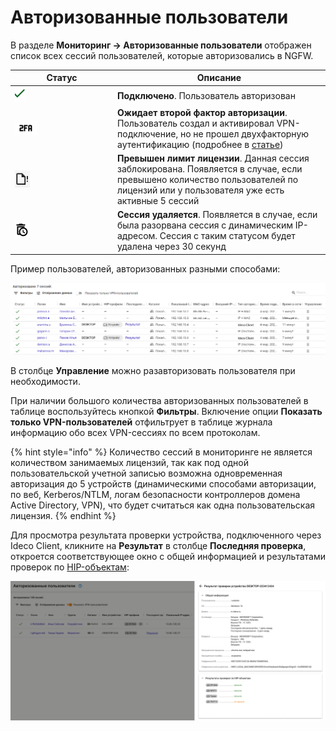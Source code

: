 # Авторизованные пользователи 

В разделе **Мониторинг -> Авторизованные пользователи** отображен список всех сессий пользователей, которые авторизовались в NGFW.

<table><thead><tr><th width="150">Статус</th><th>Описание</th></tr></thead><tbody><tr><td><img src="/.gitbook/assets/icon-autho-user.png" alt=""></td><td><strong>Подключено</strong>. Пользователь авторизован</td></tr><tr><td><img src="/.gitbook/assets/icon-autho-user1.png" alt=""></td><td><strong>Ожидает второй фактор авторизации</strong>. Пользователь создал и активировал VPN-подключение, но не прошел двухфакторную аутентификацию (подробнее в <a href="/settings/users/two-factor-authentication.md">статье</a>)</td></tr><tr><td><img src="/.gitbook/assets/icon-autho-user2.png" alt=""></td><td><strong>Превышен лимит лицензии</strong>. Данная сессия заблокирована. Появляется в случае, если превышено количество пользователей по лицензий или у пользователя уже есть активные 5 сессий</td></tr><tr><td><img src="/.gitbook/assets/icon-autho-user3.png" alt=""></td><td><strong>Сессия удаляется</strong>. Появляется в случае, если была разорвана сессия с динамическим IP-адресом. Сессия с таким статусом будет удалена через 30 секунд</td></tr></tbody></table>
Пример пользователей, авторизованных разными способами:

![](/.gitbook/assets/monitor-connections.png)

В столбце **Управление** можно разавторизовать пользователя при необходимости.

При наличии большого количества авторизованных пользователей в таблице воспользуйтесь кнопкой **Фильтры**. Включение опции **Показать только VPN-пользователей** отфильтрует в таблице журнала информацию обо всех VPN-сессиях по всем протоколам.

{% hint style="info" %}
Количество сессий в мониторинге не является количеством занимаемых лицензий, так как под одной пользовательской учетной записью возможна одновременная авторизация до 5 устройств (динамическими способами авторизации, по веб, Kerberos/NTLM, логам безопасности контроллеров домена Active Directory, VPN), что будет считаться как одна пользовательская лицензия.
{% endhint %}

Для просмотра результата проверки устройства, подключенного через Ideco Client, кликните на **Результат** в столбце **Последняя проверка**, откроется соответствующее окно с общей информацией и результатами проверок по [HIP-объектам](/settings/users/hip-profiles.md):

![](/.gitbook/assets/monitor-connections1.png)
